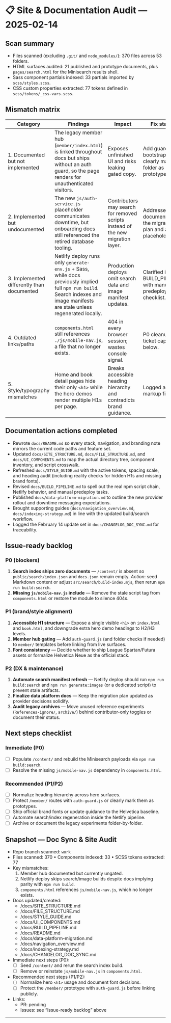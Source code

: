 # 📋 Site & Documentation Audit — 2025-02-14

## Scan summary

- Files scanned (excluding `.git/` and `node_modules/`): 370 files across 53 folders.
- HTML surfaces audited: 21 published and prototype documents, plus `pages/search.html` for the Minisearch results shell.
- Sass component partials indexed: 33 partials imported by `scss/styles.scss`.
- CSS custom properties extracted: 77 tokens defined in `scss/tokens/_css-vars.scss`.

## Mismatch matrix

| Category                                   | Findings                                                                                                                                                                        | Impact                                                                          | Fix status                                                        |
| ------------------------------------------ | ------------------------------------------------------------------------------------------------------------------------------------------------------------------------------- | ------------------------------------------------------------------------------- | ----------------------------------------------------------------- |
| 1. Documented but not implemented          | The legacy member hub (`member/index.html`) is linked throughout docs but ships without an auth guard, so the page renders for unauthenticated visitors.                        | Exposes unfinished UI and risks leaking gated copy.                             | Add guard bootstrap or clearly mark the folder as prototype-only. |
| 2. Implemented but undocumented            | The new `js/auth-service.js` placeholder communicates downtime, but onboarding docs still referenced the retired database tooling.                                              | Contributors may search for removed scripts instead of the new migration layer. | Addressed by documenting the migration plan and auth placeholder. |
| 3. Implemented differently than documented | Netlify deploy runs only `generate-env.js` + Sass, while docs previously implied full `npm run build`. Search indexes and image manifests are stale unless regenerated locally. | Production deploys omit search data and image manifest updates.                 | Clarified in BUILD_PIPELINE with manual predeploy checklist.      |
| 4. Outdated links/paths                    | `components.html` still references `./js/mobile-nav.js`, a file that no longer exists.                                                                                          | 404 in every browser session; wastes console signal.                            | P0 cleanup ticket captured below.                                 |
| 5. Style/typography mismatches             | Home and book detail pages hide their only `<h1>` while the hero demos render multiple H1s per page.                                                                            | Breaks accessible heading hierarchy and contradicts brand guidance.             | Logged as P1 markup fix.                                          |

## Documentation actions completed

- Rewrote `docs/README.md` so every stack, navigation, and branding note mirrors the current code paths and feature set.
- Updated `docs/SITE_STRUCTURE.md`, `docs/FILE_STRUCTURE.md`, and `docs/UI_COMPONENTS.md` to map the actual directory tree, component inventory, and script crosswalk.
- Refreshed `docs/STYLE_GUIDE.md` with the active tokens, spacing scale, and heading audit (including reality checks for hidden H1s and missing brand fonts).
- Revised `docs/BUILD_PIPELINE.md` to spell out the real npm script chain, Netlify behavior, and manual predeploy tasks.
- Published `docs/data-platform-migration.md` to outline the new provider rollout and downtime messaging expectations.
- Brought supporting guides (`docs/navigation_overview.md`, `docs/indexing-strategy.md`) in line with the updated build/search workflow.
- Logged the February 14 update set in `docs/CHANGELOG_DOC_SYNC.md` for traceability.

## Issue-ready backlog

### P0 (blockers)

1. **Search index ships zero documents** — `/content/` is absent so `public/search/index.json` and `docs.json` remain empty. _Action_: seed Markdown content or adjust `src/search/build-index.mjs`, then rerun `npm run build:search`.
2. **Missing `js/mobile-nav.js` include** — Remove the stale script tag from `components.html` or restore the module to silence 404s.

### P1 (brand/style alignment)

1. **Accessible H1 structure** — Expose a single visible `<h1>` on `index.html` and `book.html`, and downgrade extra hero demo headings to H2/H3 levels.
2. **Member hub gating** — Add `auth-guard.js` (and folder checks if needed) to `member/` templates before linking from live surfaces.
3. **Font consistency** — Decide whether to ship League Spartan/Futura assets or formalize Helvetica Neue as the official stack.

### P2 (DX & maintenance)

1. **Automate search manifest refresh** — Netlify deploy should run `npm run build:search` and `npm run generate:images` (or a dedicated script) to prevent stale artifacts.
2. **Finalize data platform docs** — Keep the migration plan updated as provider decisions solidify.
3. **Audit legacy archives** — Move unused reference experiments (`References-ignore/`, `archive/`) behind contributor-only toggles or document their status.

## Next steps checklist

### Immediate (P0)

- [ ] Populate `/content/` and rebuild the Minisearch payloads via `npm run build:search`.
- [ ] Resolve the missing `js/mobile-nav.js` dependency in `components.html`.

### Recommended (P1/P2)

- [ ] Normalize heading hierarchy across hero surfaces.
- [ ] Protect `/member/` routes with `auth-guard.js` or clearly mark them as prototypes.
- [ ] Ship official brand fonts or update guidance to the Helvetica baseline.
- [ ] Automate search/index regeneration inside the Netlify pipeline.
- [ ] Archive or document the legacy experiments folder-by-folder.

## Snapshot — Doc Sync & Site Audit

- Repo branch scanned: `work`
- Files scanned: 370 • Components indexed: 33 • SCSS tokens extracted: 77
- Key mismatches:
  1. Member hub documented but currently ungated.
  2. Netlify deploy skips search/image builds despite docs implying parity with `npm run build`.
  3. `components.html` references `js/mobile-nav.js`, which no longer exists.
- Docs updated/created:
  - /docs/SITE_STRUCTURE.md
  - /docs/FILE_STRUCTURE.md
  - /docs/STYLE_GUIDE.md
  - /docs/UI_COMPONENTS.md
  - /docs/BUILD_PIPELINE.md
  - /docs/README.md
  - /docs/data-platform-migration.md
  - /docs/navigation_overview.md
  - /docs/indexing-strategy.md
  - /docs/CHANGELOG_DOC_SYNC.md
- Immediate next steps (P0):
  - [ ] Seed `/content/` and rerun the search index build.
  - [ ] Remove or reinstate `js/mobile-nav.js` in `components.html`.
- Recommended next steps (P1/P2):
  - [ ] Normalize hero `<h1>` usage and document font decisions.
  - [ ] Protect the `/member/` prototype with `auth-guard.js` before linking publicly.
- Links:
  - PR: pending
  - Issues: see “Issue-ready backlog” above

---
